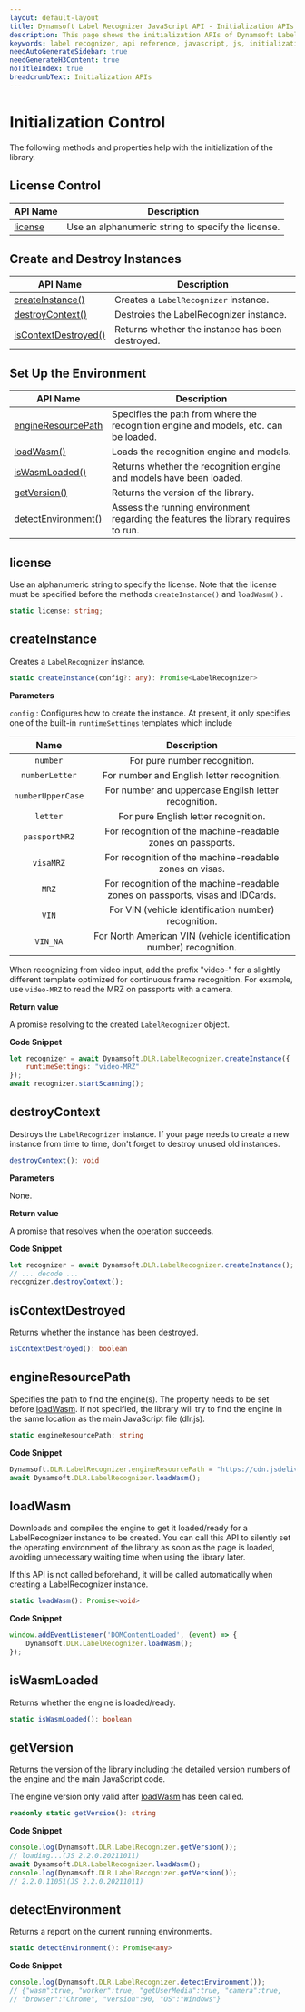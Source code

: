 ```yaml
---
layout: default-layout
title: Dynamsoft Label Recognizer JavaScript API - Initialization APIs
description: This page shows the initialization APIs of Dynamsoft Label Recognizer JavaScript SDK.
keywords: label recognizer, api reference, javascript, js, initialization
needAutoGenerateSidebar: true
needGenerateH3Content: true
noTitleIndex: true
breadcrumbText: Initialization APIs
---
```


# Initialization Control

The following methods and properties help with the initialization of the library.

## License Control

| API Name | Description |
|---|---|
| [license](#license) | Use an alphanumeric string to specify the license. |

## Create and Destroy Instances

| API Name | Description |
|---|---|
| [createInstance()](#createinstance) | Creates a `LabelRecognizer` instance. |
| [destroyContext()](#destroycontext) | Destroies the LabelRecognizer instance. |
| [isContextDestroyed()](#iscontextdestroyed) | Returns whether the instance has been destroyed. |

## Set Up the Environment

| API Name | Description |
|---|---|
| [engineResourcePath](#engineresourcepath) | Specifies the path from where the recognition engine and models, etc. can be loaded. |
| [loadWasm()](#loadwasm) | Loads the recognition engine and models. |
| [isWasmLoaded()](#iswasmloaded) | Returns whether the recognition engine and models have been loaded. |
| [getVersion()](#getversion) | Returns the version of the library. |
| [detectEnvironment()](#detectenvironment) | Assess the running environment regarding the features the library requires to run. |

## license

Use an alphanumeric string to specify the license. Note that the license must be specified before the methods `createInstance()` and `loadWasm()` .

```typescript
static license: string;
```

## createInstance

Creates a `LabelRecognizer` instance.

```typescript
static createInstance(config?: any): Promise<LabelRecognizer>
```

**Parameters**

`config` : Configures how to create the instance. At present, it only specifies one of the built-in `runtimeSettings` templates which include

| Name | Description |
|:-:|:-:|
| `number` | For pure number recognition. |
| `numberLetter` | For number and English letter recognition. |
| `numberUpperCase` | For number and uppercase English letter recognition. |
| `letter` | For pure English letter recognition. |
| `passportMRZ` | For recognition of the machine-readable zones on passports. |
| `visaMRZ` | For recognition of the machine-readable zones on visas. |
| `MRZ` | For recognition of the machine-readable zones on passports, visas and IDCards. |
| `VIN` | For VIN (vehicle identification number) recognition. |
| `VIN_NA` | For North American VIN (vehicle identification number) recognition. |

When recognizing from video input, add the prefix "video-" for a slightly different template optimized for continuous frame recognition. For example, use `video-MRZ` to read the MRZ on passports with a camera.

**Return value**

A promise resolving to the created `LabelRecognizer` object.

**Code Snippet**

```js
let recognizer = await Dynamsoft.DLR.LabelRecognizer.createInstance({
    runtimeSettings: "video-MRZ"
});
await recognizer.startScanning();
```

## destroyContext

Destroys the `LabelRecognizer` instance. If your page needs to create a new instance from time to time, don't forget to destroy unused old instances.

```typescript
destroyContext(): void
```

**Parameters**

None.

**Return value**

A promise that resolves when the operation succeeds.

**Code Snippet**

```js
let recognizer = await Dynamsoft.DLR.LabelRecognizer.createInstance();
// ... decode ...
recognizer.destroyContext();
```

## isContextDestroyed

Returns whether the instance has been destroyed.

```typescript
isContextDestroyed(): boolean
```

## engineResourcePath

Specifies the path to find the engine(s). The property needs to be set before [loadWasm](#loadwasm). If not specified, the library will try to find the engine in the same location as the main JavaScript file (dlr.js).

```typescript
static engineResourcePath: string
```

**Code Snippet**

```js
Dynamsoft.DLR.LabelRecognizer.engineResourcePath = "https://cdn.jsdelivr.net/npm/dynamsoft-javascript-barcode@8.6.1/dist/";
await Dynamsoft.DLR.LabelRecognizer.loadWasm();
```

## loadWasm

Downloads and compiles the engine to get it loaded/ready for a LabelRecognizer instance to be created. You can call this API to silently set the operating environment of the library as soon as the page is loaded, avoiding unnecessary waiting time when using the library later.

If this API is not called beforehand, it will be called automatically when creating a LabelRecognizer instance.

```typescript
static loadWasm(): Promise<void>
```

**Code Snippet**

```js
window.addEventListener('DOMContentLoaded', (event) => {
    Dynamsoft.DLR.LabelRecognizer.loadWasm();
});
```

## isWasmLoaded

Returns whether the engine is loaded/ready.

```typescript
static isWasmLoaded(): boolean
```

## getVersion

Returns the version of the library including the detailed version numbers of the engine and the main JavaScript code.

The engine version only valid after [loadWasm](#loadwasm) has been called.

```typescript
readonly static getVersion(): string
```

**Code Snippet**

```js
console.log(Dynamsoft.DLR.LabelRecognizer.getVersion());
// loading...(JS 2.2.0.20211011)
await Dynamsoft.DLR.LabelRecognizer.loadWasm();
console.log(Dynamsoft.DLR.LabelRecognizer.getVersion());
// 2.2.0.11051(JS 2.2.0.20211011)
```

## detectEnvironment

Returns a report on the current running environments.

```typescript
static detectEnvironment(): Promise<any>
```

**Code Snippet**

```js
console.log(Dynamsoft.DLR.LabelRecognizer.detectEnvironment());
// {"wasm":true, "worker":true, "getUserMedia":true, "camera":true, 
// "browser":"Chrome", "version":90, "OS":"Windows"}
```
